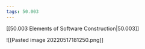 ```yaml
---
tags: 50.003
---
```

[[50.003 Elements of Software Construction|50.003]]

![[Pasted image 20220517181250.png]]